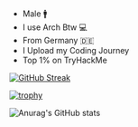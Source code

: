 - Male :mens:
- I use Arch Btw :computer:
- From Germany :de:
- I Upload my Coding Journey
- Top 1% on TryHackMe

[![GitHub Streak](https://streak-stats.demolab.com?user=Yqno&theme=highcontrast)](https://git.io/streak-stats)

[![trophy](https://github-profile-trophy.vercel.app/?username=Yqno&theme=onedark)](https://github.com/ryo-ma/github-profile-trophy)


![Anurag's GitHub stats](https://github-readme-stats.vercel.app/api?username=anuraghazra&show_icons=true&theme=radical)



